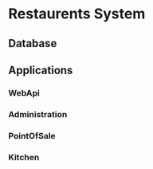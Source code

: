 # Restaurents System
## Database
## Applications
### WebApi
### Administration
### PointOfSale
### Kitchen
